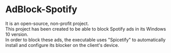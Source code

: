 # AdBlock-Spotify
It is an open-source, non-profit project. </br>
This project has been created to be able to block Spotify ads in its Windows 10 version. </br>
In order to block these ads, the executable uses "Spicetify" to automatically install and configure its blocker on the client's device.
